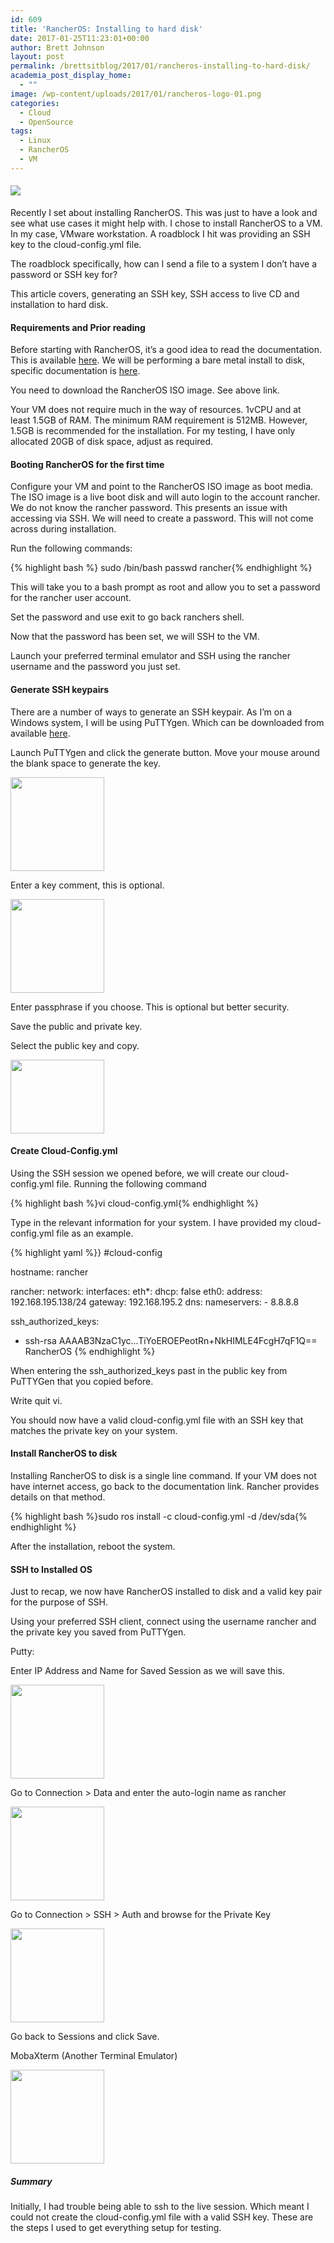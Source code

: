 ```yaml
---
id: 609
title: 'RancherOS: Installing to hard disk'
date: 2017-01-25T11:23:01+00:00
author: Brett Johnson
layout: post
permalink: /brettsitblog/2017/01/rancheros-installing-to-hard-disk/
academia_post_display_home:
  - ""
image: /wp-content/uploads/2017/01/rancheros-logo-01.png
categories:
  - Cloud
  - OpenSource
tags:
  - Linux
  - RancherOS
  - VM
---
```

#### ![](http://cdn.rancher.com/wp-content/uploads/2016/07/25205112/rancheros-logo-01.png)

Recently I set about installing RancherOS. This was just to have a look and see what use cases it might help with. I chose to install RancherOS to a VM. In my case, VMware workstation. A roadblock I hit was providing an SSH key to the cloud-config.yml file.

The roadblock specifically, how can I send a file to a system I don&#8217;t have a password or SSH key for?

This article covers, generating an SSH key, SSH access to live CD and installation to hard disk.

#### Requirements and Prior reading

Before starting with RancherOS, it&#8217;s a good idea to read the documentation. This is available [here](https://docs.rancher.com/os/running-rancheros/workstation/boot-from-iso/). We will be performing a bare metal install to disk, specific documentation is [here](https://docs.rancher.com/os/running-rancheros/server/install-to-disk/).

You need to download the RancherOS ISO image. See above link.

Your VM does not require much in the way of resources. 1vCPU and at least 1.5GB of RAM. The minimum RAM requirement is 512MB. However, 1.5GB is recommended for the installation. For my testing, I have only allocated 20GB of disk space, adjust as required.

#### Booting RancherOS for the first time

Configure your VM and point to the RancherOS ISO image as boot media. The ISO image is a live boot disk and will auto login to the account rancher. We do not know the rancher password. This presents an issue with accessing via SSH. We will need to create a password. This will not come across during installation.

Run the following commands:

{% highlight bash %} sudo /bin/bash
passwd rancher{% endhighlight %}

This will take you to a bash prompt as root and allow you to set a password for the rancher user account.

Set the password and use exit to go back ranchers shell.

<p class="">
  Now that the password has been set, we will SSH to the VM.
</p>

Launch your preferred terminal emulator and SSH using the rancher username and the password you just set.

#### Generate SSH keypairs

There are a number of ways to generate an SSH keypair. As I&#8217;m on a Windows system, I will be using PuTTYgen. Which can be downloaded from available [here](http://www.chiark.greenend.org.uk/~sgtatham/putty/latest.html).

Launch PuTTYgen and click the generate button. Move your mouse around the blank space to generate the key.

[<img class="alignnone size-thumbnail wp-image-618" src="https://sdbrett.com/BrettsITBlog/wp-content/uploads/2017/01/PuttyGen-150x150.png" alt="" width="150" height="150" />](https://sdbrett.com/BrettsITBlog/wp-content/uploads/2017/01/PuttyGen.png)

Enter a key comment, this is optional.

[<img class="alignnone size-thumbnail wp-image-616" src="https://sdbrett.com/BrettsITBlog/wp-content/uploads/2017/01/PuttyGen-Generated-150x150.png" alt="" width="150" height="150" />](https://sdbrett.com/BrettsITBlog/wp-content/uploads/2017/01/PuttyGen-Generated.png)

Enter passphrase if you choose. This is optional but better security.

Save the public and private key.

Select the public key and copy.

[<img class="alignnone size-thumbnail wp-image-617" src="https://sdbrett.com/BrettsITBlog/wp-content/uploads/2017/01/PuttyGen-Selected-150x118.png" alt="" width="150" height="118" />](https://sdbrett.com/BrettsITBlog/wp-content/uploads/2017/01/PuttyGen-Selected.png)

#### Create Cloud-Config.yml

Using the SSH session we opened before, we will create our cloud-config.yml file. Running the following command

{% highlight bash %}vi cloud-config.yml{% endhighlight %}

Type in the relevant information for your system. I have provided my cloud-config.yml file as an example.

{% highlight yaml %}}
#cloud-config

hostname: rancher

rancher:
  network:
    interfaces:
      eth*:
       dhcp: false
      eth0:
       address: 192.168.195.138/24
       gateway: 192.168.195.2
    dns:
     nameservers:
      - 8.8.8.8

ssh_authorized_keys:
  - ssh-rsa AAAAB3NzaC1yc...TiYoEROEPeotRn+NkHIMLE4FcgH7qF1Q== RancherOS
{% endhighlight %}

When entering the ssh\_authorized\_keys past in the public key from PuTTYGen that you copied before.

Write quit vi.

You should now have a valid cloud-config.yml file with an SSH key that matches the private key on your system.

#### Install RancherOS to disk

Installing RancherOS to disk is a single line command. If your VM does not have internet access, go back to the documentation link. Rancher provides details on that method.

{% highlight bash %}sudo ros install -c cloud-config.yml -d /dev/sda{% endhighlight %}

After the installation, reboot the system.

#### SSH to Installed OS

Just to recap, we now have RancherOS installed to disk and a valid key pair for the purpose of SSH.

Using your preferred SSH client, connect using the username rancher and the private key you saved from PuTTYgen.

Putty:

Enter IP Address and Name for Saved Session as we will save this.

[<img class="alignnone size-thumbnail wp-image-613" src="https://sdbrett.com/BrettsITBlog/wp-content/uploads/2017/01/Putty-Rancher-1-150x150.png" alt="" width="150" height="150" />](https://sdbrett.com/BrettsITBlog/wp-content/uploads/2017/01/Putty-Rancher-1.png)

Go to Connection > Data and enter the auto-login name as rancher

[<img class="alignnone size-thumbnail wp-image-614" src="https://sdbrett.com/BrettsITBlog/wp-content/uploads/2017/01/Putty-Rancher-2-150x150.png" alt="" width="150" height="150" />](https://sdbrett.com/BrettsITBlog/wp-content/uploads/2017/01/Putty-Rancher-2.png)

Go to Connection > SSH > Auth and browse for the Private Key

[<img class="alignnone size-thumbnail wp-image-615" src="https://sdbrett.com/BrettsITBlog/wp-content/uploads/2017/01/Putty-Rancher-3-150x150.png" alt="" width="150" height="150" />](https://sdbrett.com/BrettsITBlog/wp-content/uploads/2017/01/Putty-Rancher-3.png)

Go back to Sessions and click Save.

MobaXterm (Another Terminal Emulator)

[<img class="alignnone size-thumbnail wp-image-612" src="https://sdbrett.com/BrettsITBlog/wp-content/uploads/2017/01/MobaXterm-Rancher-150x150.png" alt="" width="150" height="150" />](https://sdbrett.com/BrettsITBlog/wp-content/uploads/2017/01/MobaXterm-Rancher.png)

##### Summary

Initially, I had trouble being able to ssh to the live session. Which meant I could not create the cloud-config.yml file with a valid SSH key. These are the steps I used to get everything setup for testing.